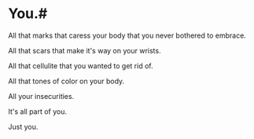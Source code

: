# You.#

All that marks that caress your body that you never bothered to embrace. 

All that scars that make it's way on your wrists. 

All that cellulite that you wanted to get rid of. 

All that tones of color on your body.

All your insecurities. 

It's all part of you.

Just you. 







